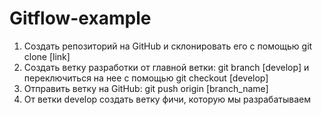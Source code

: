 # Gitflow-example
1. Создать репозиторий на GitHub и склонировать его с помощью git clonе [link]
2. Создать ветку разработки от главной ветки: git branch [develop] и переключиться на нее с помощью git checkout [develop]
3. Отправить ветку на GitHub: git push origin [branch_name]
4. От ветки develop создать ветку фичи, которую мы разрабатываем
